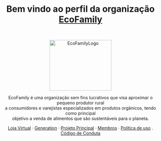<h1 align="center">Bem vindo ao perfil da organização <a href="https://github.com/Generation-ecoFamily">EcoFamily</a> </h1><br>

<p align="center">
  <a href="https://generation.org">
    <img src="https://avatars.githubusercontent.com/u/156122920?s=300&v=5" alt="EcoFamilyLogo" width="200" height="165">
  </a>
</p>

<p align="center">
  EcoFamily é uma organização sem fins lucrativos que visa aproximar o pequeno produtor rural<br> a consumidores e varejistas especializados em produtos orgânicos, tendo como principal<br> objetivo a venda de alimentos que são sustentáveis para o planeta.
</p>

<p align="center">
  <a href="_blank">Loja Virtual</a>
  ·
  <a href="https://generation.org">Generation</a>
  ·
  <a href="https://github.com/Generation-ecoFamily/banco-de-dados">Projeto Principal</a>
  ·
  <a href="https://github.com/orgs/Generation-ecoFamily/people">Membros</a>
  ·
  <a href="https://github.com/Generation-ecoFamily/.github?tab=GPL-3.0-1-ov-file">Política de uso</a>
  .
  <a href="https://github.com/Generation-ecoFamily/.github?tab=coc-ov-file">Código de Conduta</a>
</p>
